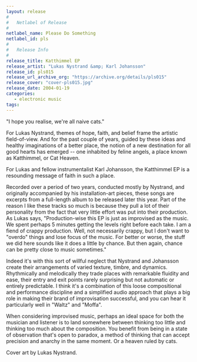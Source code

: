 ```yaml
---
layout: release
#
#   Netlabel of Release
#
netlabel_name: Please Do Something
netlabel_id: pls
#
#   Release Info
#
release_title: Katthimmel EP
release_artist: "Lukas Nystrand &amp; Karl Johansson"
release_id: pls015
release_url_archive_org: "https://archive.org/details/pls015"
release_cover: "cover-pls015.jpg"
release_date: 2004-01-19
categories:
   - electronic music
tags:
---
```

"I hope you realise, we're all naive cats."

For Lukas Nystrand, themes of hope, faith, and belief frame the artistic field-of-view. And for the past couple of years, guided by these ideas and  healthy imaginations of a better place, the notion of a new destination for all good hearts has emerged -- one inhabited by feline angels, a place known as Katthimmel, or Cat Heaven.

For Lukas and fellow instrumentalist Karl Johansson, the Katthimmel EP is a resounding message of faith in such a place.

Recorded over a period of two years, conducted mostly by Nystrand, and originally accompanied by his installation-art pieces, these songs are excerpts from a full-length album to be released later this year. Part of the reason I like these tracks so much is because they pull a lot of their personality from the fact that very little effort was put into their production. As Lukas says, "Production-wise this EP is just as improvised as the music. We spent perhaps 5 minutes getting the  levels right before each take. I am a fiend of crappy production. Well, not necessarily crappy, but I don't want to  "overdo" things and lose focus of the music. For better or worse, the stuff we did here sounds like it does a little by chance. But then again, chance can be pretty close to music sometimes."

Indeed it's with this sort of willful neglect that Nystrand and Johansson create their arrangements of varied texture, timbre, and dynamics. Rhythmically and melodically they trade places with remarkable fluidity and ease, their entry and exit points rarely surprising but not automatic or entirely predictable. I think it's a combination of this loose compositional and performance discipline and a simplified audio approach that plays a big role in making their brand of improvisation successful, and you can hear it particularly well in "Waltz" and "Moffa".

When considering improvised music, perhaps an ideal space for both the musician and listener is to land somewhere between thinking too little and thinking too much about the composition. You benefit from being in a state of observation that's open to paradox,  a method of thinking that can accept precision and anarchy in the same moment. Or a heaven ruled by cats.

Cover art by Lukas Nystrand.